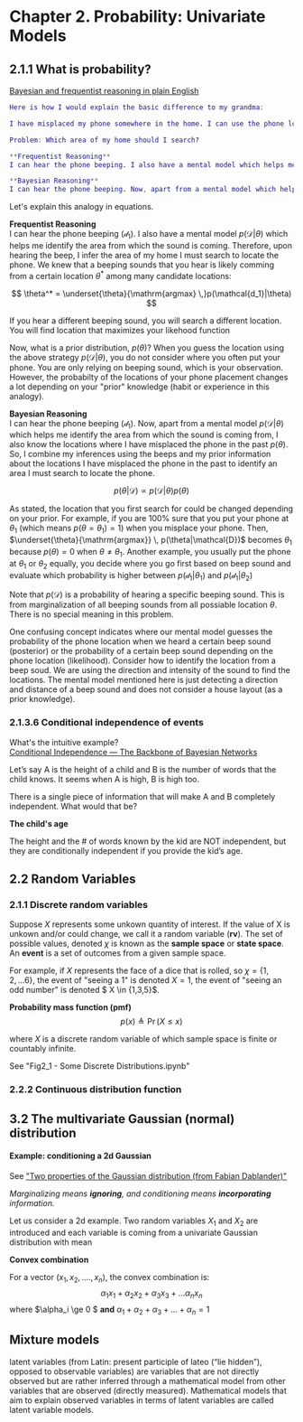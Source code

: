<script src="https://cdn.mathjax.org/mathjax/latest/MathJax.js?config=TeX-AMS-MML_HTMLorMML"
  type="text/javascript">
</script>

# Chapter 2. Probability: Univariate Models  

## 2.1.1 What is probability? 

[Bayesian and frequentist reasoning in plain English](https://stats.stackexchange.com/questions/22/bayesian-and-frequentist-reasoning-in-plain-english)

```matlab
Here is how I would explain the basic difference to my grandma:

I have misplaced my phone somewhere in the home. I can use the phone locator on the base of the instrument to locate the phone and when I press the phone locator the phone starts beeping.

Problem: Which area of my home should I search?

**Frequentist Reasoning**
I can hear the phone beeping. I also have a mental model which helps me identify the area from which the sound is coming. Therefore, upon hearing the beep, I infer the area of my home I must search to locate the phone.

**Bayesian Reasoning**
I can hear the phone beeping. Now, apart from a mental model which helps me identify the area from which the sound is coming from, I also know the locations where I have misplaced the phone in the past. So, I combine my inferences using the beeps and my prior information about the locations I have misplaced the phone in the past to identify an area I must search to locate the phone.
```


Let's explain this analogy in equations. 

**Frequentist Reasoning**  
I can hear the phone beeping ($\mathcal{d_1}$). I also have a mental model $p(\mathcal{D}|\theta)$ which helps me identify the area from which the sound is coming. Therefore, upon hearing the beep, I infer the area of my home I must search to locate the phone.  We knew that a beeping sounds that you hear is likely comming from a certain location $\theta^*$ among many candidate locations:

$$ \theta^* = \underset{\theta}{\mathrm{argmax} \,}p(\mathcal{d_1}|\theta) $$

If you hear a different beeping sound, you will search a different location. You will find location that maximizes your likehood function 

Now, what is a prior distribution, $p(\theta)$? When you guess the location using the above strategy $p(\mathcal{D}|\theta)$, you do not consider where you often put your phone. You are only relying on beeping sound, which is your observation. However, the probabilty of the locations of your phone placement changes a lot depending on your "prior" knowledge (habit or experience in this analogy). 

**Bayesian Reasoning**  
I can hear the phone beeping ($\mathcal{d_1}$). Now, apart from a mental model $p(\mathcal{D}|\theta)$ which helps me identify the area from which the sound is coming from, I also know the locations where I have misplaced the phone in the past $p(\theta)$. So, I combine my inferences using the beeps and my prior information about the locations I have misplaced the phone in the past to identify an area I must search to locate the phone.

$$ p(\theta|\mathcal{D}) \propto p(\mathcal{D}|\theta)p(\theta)$$

As stated, the location that you first search for could be changed depending on your prior. For example, if you are 100% sure that you put your phone at $\theta_1$ (which means $p(\theta = \theta_1) = 1$) when you misplace your phone. Then, $\underset{\theta}{\mathrm{argmax}} \, p(\theta|\mathcal{D})$ becomes $\theta_1$ because $p(\theta)=0$ when $\theta \neq \theta_1$. Another example, you usually put the phone at $\theta_1$  or $\theta_2$ equally, you decide where you go first based on beep sound and evaluate which probability is higher between $p(\mathcal{d_1}|\theta_1)$ and $p(\mathcal{d_1}|\theta_2)$


Note that $p(\mathcal{D})$ is a probability of hearing a specific beeping sound. This is from marginalization of all beeping sounds from all possiable location $\theta$. There is no special meaning in this problem. 

One confusing concept indicates where our mental model guesses the probability of the phone location when we heard a certain beep sound (posterior) or the probability of a certain beep sound depending on the phone location (likelihood). Consider how to identify the location from a beep soud. We are using the direction and intensity of the sound to find the locations. The mental model mentioned here is just detecting a direction and distance of a beep sound and does not consider a house layout (as a prior knowledge). 


### 2.1.3.6 Conditional independence of events

What's the intuitive example?   
[Conditional Independence — The Backbone of Bayesian Networks](https://towardsdatascience.com/conditional-independence-the-backbone-of-bayesian-networks-85710f1b35b)

<div class="boxed">

Let’s say A is the height of a child and B is the number of words that the child knows. It seems when A is high, B is high too.

There is a single piece of information that will make A and B completely independent. What would that be?

**The child's age**

The height and the # of words known by the kid are NOT independent, but they are conditionally independent if you provide the kid’s age.

</div>

## 2.2 Random Variables

### 2.1.1 Discrete random variables

Suppose $X$ represents some unkown quantity of interest. If the value of X is unkown and/or could change, we call it a random variable (**rv**). The set of possible values, denoted $\chi$ is known as the **sample space** or **state space**. An **event** is a set of outcomes from a given sample space. 

For example, if $X$ represents the face of a dice that is rolled, so $\chi = \{1,2, ... 6\}$, the event of "seeing a 1" is denoted $X = 1$, the event of "seeing an odd number" is denoted $ X \in \{1,3,5\}$. 

**Probability mass function (pmf)**
$$ p(x) \triangleq \Pr (X \leq x) $$

where $X$ is a discrete random variable of which sample space is finite or countably infinite. 

See "Fig2_1 - Some Discrete Distributions.ipynb"



### 2.2.2 Continuous distribution function


## 3.2 The multivariate Gaussian (normal) distribution

#### Example: conditioning a 2d Gaussian

See ["Two properties of the Gaussian distribution (from Fabian Dablander)"](https://fabiandablander.com/statistics/Two-Properties.html)

*Marginalizing means **ignoring**, and conditioning means **incorporating** information.*

Let us consider a 2d example. Two random variables $X_1$ and $X_2$ are introduced and each variable is coming from a univariate Gaussian distribution with mean 


**Convex combination**

For a vector ($x_1, x_2, ...., x_n$), the convex combination is:
$$ \alpha_1 x_1 + \alpha_2 x_2 + \alpha_3 x_3+ ... \alpha_n x_n $$ 
where  $\alpha_i \ge 0 $ **and** $\alpha_1+ \alpha_2+ \alpha_3+ ... +\alpha_n = 1$


## Mixture models

latent variables (from Latin: present participle of lateo (“lie hidden”), opposed to observable variables) are variables that are not directly observed but are rather inferred through a mathematical model from other variables that are observed (directly measured). Mathematical models that aim to explain observed variables in terms of latent variables are called latent variable models. 